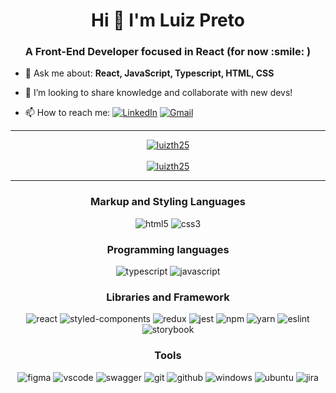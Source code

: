 <h1 align="center">Hi 👋 I'm Luiz Preto</h1>
<h3 align="center">A Front-End Developer focused in React (for now :smile: )</h3>

- 💬 Ask me about: **React, JavaScript, Typescript, HTML, CSS**

- 👯 I’m looking to share knowledge and collaborate with new devs!

- 📫 How to reach me:  [![LinkedIn](https://img.shields.io/badge/LinkedIn-0077B5?style=for-the-badge&logo=linkedin&logoColor=white)](https://www.linkedin.com/in/luiz-preto/)
[![Gmail](https://img.shields.io/badge/Gmail-333333?style=for-the-badge&logo=gmail&logoColor=red)](mailto:luizftp25@gmail.com)
---

<div align="center">
<a href="https://github.com/luizth25">
<img src="https://github-readme-stats.vercel.app/api?username=luizth25&show_icons=true&hide=issues,contribs&include_all_commits=true&theme=tokyonight" alt="luizth25"/> 
<br /><br />
<img src="https://github-readme-stats.vercel.app/api/top-langs/?username=luizth25&layout=compact&langs_count=5&theme=tokyonight" alt="luizth25"/>
</a>
</div>

---
<!-- Badges link - https://github.com/Ileriayo/markdown-badges -->
<div align="center">
<h3 align="center">Markup and Styling Languages</h3>
<img src="https://img.shields.io/badge/html5-%23E34F26.svg?style=for-the-badge&logo=html5&logoColor=white" alt="html5" />
<img src="https://img.shields.io/badge/css3-%231572B6.svg?style=for-the-badge&logo=css3&logoColor=white" alt="css3" />
<h3 align="center">Programming languages</h3>
<img src="https://img.shields.io/badge/typescript-%23007ACC.svg?style=for-the-badge&logo=typescript&logoColor=white" alt="typescript" />
<img src="https://img.shields.io/badge/javascript-%23323330.svg?style=for-the-badge&logo=javascript&logoColor=%23F7DF1E" alt="javascript" />
<h3 align="center">Libraries and Framework</h3>
<img src="https://img.shields.io/badge/react-%2320232a.svg?style=for-the-badge&logo=react&logoColor=%2361DAFB" alt="react" />
<img src="https://img.shields.io/badge/styled--components-DB7093?style=for-the-badge&logo=styled-components&logoColor=white" alt="styled-components" />
<img src="https://img.shields.io/badge/redux-%23593d88.svg?style=for-the-badge&logo=redux&logoColor=white" alt="redux" />
<img src="https://img.shields.io/badge/jest-%23593d65.svg?style=for-the-badge&logo=jest&logoColor=white" alt="jest" />
<img src="https://img.shields.io/badge/NPM-%23000000.svg?style=for-the-badge&logo=npm&logoColor=white" alt="npm" />
<img src="https://img.shields.io/badge/yarn-%232C8EBB.svg?style=for-the-badge&logo=yarn&logoColor=white" alt="yarn" />
<img src="https://img.shields.io/badge/ESLint-4B3263?style=for-the-badge&logo=eslint&logoColor=white" alt="eslint" />
<img src="https://img.shields.io/badge/-Storybook-FF4785?style=for-the-badge&logo=storybook&logoColor=white" alt="storybook" />
<h3 align="center">Tools</h3>
<img src="https://img.shields.io/badge/figma-%23F24E1E.svg?style=for-the-badge&logo=figma&logoColor=white" alt="figma" />
<img src="https://img.shields.io/badge/VSCode-0078d7.svg?style=for-the-badge&logo=visual-studio-code&logoColor=white" alt="vscode" />
<img src="https://img.shields.io/badge/-Swagger-%23Clojure?style=for-the-badge&logo=swagger&logoColor=white" alt="swagger" />
<img src="https://img.shields.io/badge/git-%23F05033.svg?style=for-the-badge&logo=git&logoColor=white" alt="git" />
<img src="https://img.shields.io/badge/github-%23121011.svg?style=for-the-badge&logo=github&logoColor=white" alt="github" />
<img src="https://img.shields.io/badge/Windows-0078D6?style=for-the-badge&logo=windows&logoColor=white" alt="windows" />
<img src="https://img.shields.io/badge/Ubuntu-E95420?style=for-the-badge&logo=ubuntu&logoColor=white" alt="ubuntu" />
<img src="https://img.shields.io/badge/jira-%230A0FFF.svg?style=for-the-badge&logo=jira&logoColor=white" alt="jira" />
</div>

